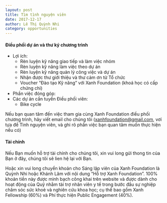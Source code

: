 ```yaml
---
layout: post
title: Tìm tình nguyện viên
date: 2017-12-17
author: Lê Thị Quỳnh Nhi
category: opportunities
---
```


#### Điều phối dự án và thư ký chương trình 
-	Lợi ích:
    + Rèn luyện kỹ năng giao tiếp và làm việc nhóm
    + Rèn luyện kỹ năng làm việc theo dự án
    + Rèn luyện kỹ năng quản lý công việc và dự án 
    + Nhận được thư giới thiệu và thư cảm ơn từ Tổ chức 
    + Voucher “Đào tạo Kỹ năng” với Xanh Foundation (khoá học có cấp chứng chỉ) 
-	Phần việc đóng góp:
-	Các dự án cần tuyển Điều phối viên:
    + Bike cycle 

Nếu bạn quan tâm đến việc tham gia cùng Xanh Foundation điều phối chương trình, hãy viết email cho chúng tôi (xanhfoundation@gmail.com, vơí tựa đề Tình nguyện viên, và ghi rõ phần việc bạn quan tâm muốn thực hiện nếu có)

#### Tài chính 
Nếu Bạn muốn hỗ trợ tài chính cho chúng tôi, xin vui long gửi thong tin của Bạn ở đây, chúng tôi sẽ lien hệ lại với Bạn. 

Hoặc xin vui long chuyển khoản cho Sáng lập viên của Xanh Foundation là Quỳnh Nhi hoặc Khánh Lâm với nội dung “Hỗ trợ Xanh Foundation”.  100% khoản tiền này được minh bạch công khai trên website và được dành cho hoạt động của Quỹ nhằm tài trợ nhân viên y tế trong bước đầu sự nghiệp chăm sóc sức khoẻ và nghiên cứu khoa học; cụ thể bao gồm Xanh Fellowship (60%) và Phí thực hiện Public Engagement (40%). 

